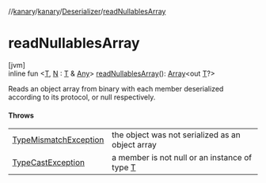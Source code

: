 //[kanary](../../../index.md)/[kanary](../index.md)/[Deserializer](index.md)/[readNullablesArray](read-nullables-array.md)

# readNullablesArray

[jvm]\
inline fun &lt;[T](read-nullables-array.md), [N](read-nullables-array.md) : [T](read-nullables-array.md) &amp; [Any](https://kotlinlang.org/api/latest/jvm/stdlib/kotlin/-any/index.html)&gt; [readNullablesArray](read-nullables-array.md)(): [Array](https://kotlinlang.org/api/latest/jvm/stdlib/kotlin/-array/index.html)&lt;out [T](read-nullables-array.md)?&gt;

Reads an object array from binary with each member deserialized according to its protocol, or null respectively.

#### Throws

| | |
|---|---|
| [TypeMismatchException](../-type-mismatch-exception/index.md) | the object was not serialized as an object array |
| [TypeCastException](https://kotlinlang.org/api/latest/jvm/stdlib/kotlin/-type-cast-exception/index.html) | a member is not null or an instance of type [T](read-nullables-array.md) |

